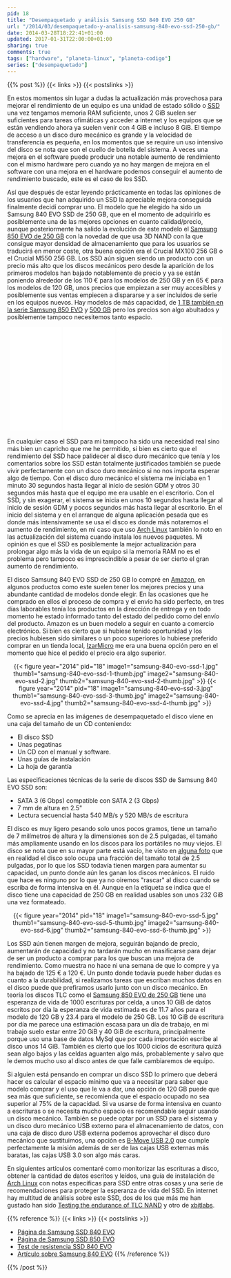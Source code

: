 ```yaml
---
pid: 18
title: "Desempaquetado y análisis Samsung SSD 840 EVO 250 GB"
url: "/2014/03/desempaquetado-y-analisis-samsung-840-evo-ssd-250-gb/"
date: 2014-03-28T18:22:41+01:00
updated: 2017-01-31T22:00:00+01:00
sharing: true
comments: true
tags: ["hardware", "planeta-linux", "planeta-codigo"]
series: ["desempaquetado"]
---
```


{{% post %}}
{{< links >}}
{{< postslinks >}}

En estos momentos sin lugar a dudas la actualización más provechosa para mejorar el rendimiento de un equipo es una unidad de estado sólido o [<abbr title="Solid State Drive">SSD</abbr>](https://es.wikipedia.org/wiki/Unidad_de_estado_s%C3%B3lido) una vez tengamos memoria RAM suficiente, unos 2 GiB suelen ser suficientes para tareas ofimáticas y acceder a internet y los equipos que se están vendiendo ahora ya suelen venir con 4 GiB e incluso 8 GiB. El tiempo de acceso a un disco duro mecánico es grande y la velocidad de transferencia es pequeña, en los momentos que se require un uso intensivo del disco se nota que son el cuello de botella del sistema. A veces una mejora en el software puede producir una notable aumento de rendimiento con el mismo hardware pero cuando ya no hay margen de mejora en el software con una mejora en el hardware podemos conseguir el aumento de rendimiento buscado, este es el caso de los SSD.

Así que después de estar leyendo prácticamente en todas las opiniones de los usuarios que han adquirido un SSD la apreciable mejora conseguida finalmente decidí comprar uno. El modelo que he elegido ha sido un Samsung 840 EVO SSD de 250 GB, que en el momento de adquirirlo es posiblemente una de las mejores opciones en cuanto calidad/precio, aunque posteriormente ha salido la evolución de este modelo el [Samsung 850 EVO de 250 GB](http://amzn.to/2kdQsRO) con la novedad de que usa 3D NAND con la que consigue mayor densidad de almacenamiento que para los usuarios se traducirá en menor coste, otra buena opción era el Crucial MX100 256 GB o el Crucial M550 256 GB. Los SSD aún siguen siendo un producto con un precio más alto que los discos mecánicos pero desde la aparición de los primeros modelos han bajado notablemente de precio y ya se están poniendo alrededor de los 110 € para los modelos de 250 GB y en 65 € para los modelos de 120 GB, unos precios que empiezan a ser muy accesibles y posiblemente sus ventas empiecen a dispararse y a ser incluidos de serie en los equipos nuevos. Hay modelos de más capacidad, de [1 TB también en la serie Samsung 850 EVO](http://amzn.to/2kdYGJK) y [500 GB](http://amzn.to/2jSgJ7j) pero los precios son algo abultados y posiblemente tampoco necesitemos tanto espacio.

<div class="media-amazon" style="text-align: center;">
    <iframe style="width:120px;height:240px;" marginwidth="0" marginheight="0" scrolling="no" frameborder="0" src="//rcm-eu.amazon-adsystem.com/e/cm?lt1=_blank&bc1=000000&IS2=1&bg1=FFFFFF&fc1=000000&lc1=0000FF&t=blobit-21&o=30&p=8&l=as4&m=amazon&f=ifr&ref=as_ss_li_til&asins=B00P736UEU&linkId=aa53644682c0b41fb724794cd8520441"></iframe>
    <iframe style="width:120px;height:240px;" marginwidth="0" marginheight="0" scrolling="no" frameborder="0" src="//rcm-eu.amazon-adsystem.com/e/cm?lt1=_blank&bc1=000000&IS2=1&bg1=FFFFFF&fc1=000000&lc1=0000FF&t=blobit-21&o=30&p=8&l=as4&m=amazon&f=ifr&ref=as_ss_li_til&asins=B01IAGSD68&linkId=dd46ea2eaf680d9611b0c061e7175161"></iframe>
		<iframe style="width:120px;height:240px;" marginwidth="0" marginheight="0" scrolling="no" frameborder="0" src="//rcm-eu.amazon-adsystem.com/e/cm?lt1=_blank&bc1=000000&IS2=1&bg1=FFFFFF&fc1=000000&lc1=0000FF&t=blobit-21&o=30&p=8&l=as4&m=amazon&f=ifr&ref=as_ss_li_til&asins=B00M8ABFX6&linkId=9cd758f1be3b2f10e911ccb1a41a98f8"></iframe>
		<iframe style="width:120px;height:240px;" marginwidth="0" marginheight="0" scrolling="no" frameborder="0" src="//rcm-eu.amazon-adsystem.com/e/cm?lt1=_blank&bc1=000000&IS2=1&bg1=FFFFFF&fc1=000000&lc1=0000FF&t=blobit-21&o=30&p=8&l=as4&m=amazon&f=ifr&ref=as_ss_li_til&asins=B005MWDDDC&linkId=9c7c06616b8fe9cb4493cc8a15ab84a1"></iframe>
</div>

En cualquier caso el SSD para mi tampoco ha sido una necesidad real sino más bien un capricho que me he permitido, si bien es cierto que el rendimiento del SSD hace palidecer al disco duro mecánico que tenía y los comentarios sobre los SSD están totalmente justificados también se puede vivir perfectamente con un disco duro mecánico si no nos importa esperar algo de tiempo. Con el disco duro mecánico el sistema me iniciaba en 1 minuto 30 segundos hasta llegar al inicio de sesión GDM y otros 30 segundos más hasta que el equipo me era usable en el escritorio. Con el SSD, y sin exagerar, el sistema se inicia en unos 10 segundos hasta llegar al inicio de sesión GDM y pocos segundos más hasta llegar al escritorio. En el inicio del sistema y en el arranque de alguna aplicación pesada que es donde más intensivamente se usa el disco es donde más notaremos el aumento de rendimiento, en mi caso que uso [Arch Linux](https://www.archlinux.org/) también lo noto en las actualización del sistema cuando instala los nuevos paquetes. Mi opinión es que el SSD es posiblemente la mejor actualización para prolongar algo más la vida de un equipo si la memoria RAM no es el problema pero tampoco es imprescindible a pesar de ser cierto el gran aumento de rendimiento.

El disco Samsung 840 EVO SSD de 250 GB lo compré en [Amazon](http://amzn.to/2kdYOJe), en algunos productos como este suelen tener los mejores precios y una abundante cantidad de modelos donde elegir. En las ocasiones que he comprado en ellos el proceso de compra y el envío ha sido perfecto, en tres días laborables tenía los productos en la dirección de entrega y en todo momento he estado informado tanto del estado del pedido como del envío del producto. Amazon es un buen modelo a seguir en cuanto a comercio electrónico. Si bien es cierto que si hubiese tenido oportunidad y los precios hubiesen sido similares o un poco superiores lo hubiese preferido comprar en un tienda local, [IzarMicro](http://www.izarmicro.net/) me era una buena opción pero en el momento que hice el pedido el precio era algo superior.

<div class="media" style="text-align: center;">
	{{< figure year="2014" pid="18"
        image1="samsung-840-evo-ssd-1.jpg" thumb1="samsung-840-evo-ssd-1-thumb.jpg"
        image2="samsung-840-evo-ssd-2.jpg" thumb2="samsung-840-evo-ssd-2-thumb.jpg" >}}
	{{< figure year="2014" pid="18"
        image1="samsung-840-evo-ssd-3.jpg" thumb1="samsung-840-evo-ssd-3-thumb.jpg"
        image2="samsung-840-evo-ssd-4.jpg" thumb2="samsung-840-evo-ssd-4-thumb.jpg" >}}
</div>

Como se aprecia en las imágenes de desempaquetado el disco viene en una caja del tamaño de un CD conteniendo:

* El disco SSD
* Unas pegatinas
* Un CD con el manual y software.
* Unas guías de instalación
* La hoja de garantía

Las especificaciones técnicas de la serie de discos SSD de Samsung 840 EVO SSD son:

* SATA 3 (6 Gbps) compatible con SATA 2 (3 Gbps)
* 7 mm de altura en 2.5"
* Lectura secuencial hasta 540 MB/s y 520 MB/s de escritura

El disco es muy ligero pesando solo unos pocos gramos, tiene un tamaño de 7 milímetros de altura y la dimensiones son de 2.5 pulgadas, el tamaño más ampliamente usando en los discos para los portátiles no muy viejos. El disco se nota que en su mayor parte está vacío, he visto en [alguna foto](http://www.xbitlabs.com/articles/storage/display/samsung-840-evo_3.html) que en realidad el disco solo ocupa una fracción del tamaño total de 2.5 pulgadas, por lo que los SSD todavía tienen margen para aumentar su capacidad, un punto donde aún les ganan los discos mecánicos. El ruido que hace es ninguno por lo que ya no oiremos "rascar" al disco cuando se escriba de forma intensiva en él. Aunque en la etiqueta se indica que el disco tiene una capacidad de 250 GB en realidad usables son unos 232 GiB una vez formateado.

<div class="media" style="text-align: center;">
	{{< figure year="2014" pid="18"
        image1="samsung-840-evo-ssd-5.jpg" thumb1="samsung-840-evo-ssd-5-thumb.jpg"
        image2="samsung-840-evo-ssd-6.jpg" thumb2="samsung-840-evo-ssd-6-thumb.jpg" >}}
</div>

Los SSD aún tienen margen de mejora, seguirán bajando de precio, aumentarán de capacidad y no tardarán mucho en masificarse para dejar de ser un producto a comprar para los que buscan una mejora de rendimiento. Como muestra no hace ni una semana de que lo compre y ya ha bajado de 125 € a 120 €. Un punto donde todavía puede haber dudas es cuanto a la durabilidad, si realizamos tareas que escriban muchos datos en el disco puede que prefiramos usarlo junto con un disco mecánico. En teoría los discos TLC como el [Samsung 850 EVO de 250 GB](http://amzn.to/2kdQsRO) tiene una esperanza de vida de 1000 escrituras por celda, a unos 10 GiB de datos escritos por día la esperanza de vida estimada es de 11.7 años para el modelo de 120 GB y 23.4 para el modelo de 250 GB. Los 10 GiB de escritura por día me parece una estimación escasa para un día de trabajo, en mi trabajo suelo estar entre 20 GiB y 40 GiB de escritura, principalmente porque uso una base de datos MySql que por cada importación escribe al disco unos 14 GiB. También es cierto que los 1000 ciclos de escritura quizá sean algo bajos y las celdas aguanten algo más, probablemente y salvo que le demos mucho uso al disco antes de que falle cambiaremos de equipo.

Si alguien está pensando en comprar un disco SSD lo primero que deberá hacer es calcular el espacio mínimo que va a necesitar para saber que modelo comprar y el uso que le va a dar, una opción de 120 GB puede que sea más que suficiente, se recomienda que el espacio ocupado no sea superior al 75% de la capacidad. Si va usarse de forma intensiva en cuanto a escrituras o se necesita mucho espacio es recomendable seguir usando un disco mecánico. También se puede optar por un SSD para el sistema y un disco duro mecánico USB externo para el almacenamiento de datos, con una caja de disco duro USB externa podemos aprovechar el disco duro mecánico que sustituimos, una opción es [B-Move USB 2.0](http://amzn.to/2jSoHwY) que cumple perfectamente la misión además de ser de las cajas USB externas más baratas, las cajas USB 3.0 son algo más caras.

En siguientes artículos comentaré como monitorizar las escrituras a disco, obtener la cantidad de datos escritos y leídos, una guía de instalación de [Arch Linux](https://www.archlinux.org/) con notas específicas para SSD entre otras cosas y una serie de recomendaciones para proteger la esperanza de vida del SSD. En internet hay multitud de análisis sobre este SSD, dos de los que más me han gustado han sido [Testing the endurance of TLC NAND](http://www.anandtech.com/show/6459/samsung-ssd-840-testing-the-endurance-of-tlc-nand) y otro de [xbitlabs](http://www.xbitlabs.com/articles/storage/display/samsung-840-evo.html).

{{% reference %}}
{{< links >}}
{{< postslinks >}}
* [Página de Samsung SSD 840 EVO](http://www.samsung.com/global/business/semiconductor/minisite/SSD/us/html/about/SSD840EVO.html)
* [Página de Samsung SSD 850 EVO](http://www.samsung.com/global/business/semiconductor/minisite/SSD/global/html/ssd850evo/overview.html)
* [Test de resistencia SSD 840 EVO](http://www.anandtech.com/show/6459/samsung-ssd-840-testing-the-endurance-of-tlc-nand)
* [Artículo sobre Samsung 840 EVO](http://www.xbitlabs.com/articles/storage/display/samsung-840-evo.html)
{{% /reference %}}

{{% /post %}}
